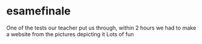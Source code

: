 # esamefinale

One of the tests our teacher put us through, within 2 hours we had to make a website from the pictures depicting it 
Lots of fun
